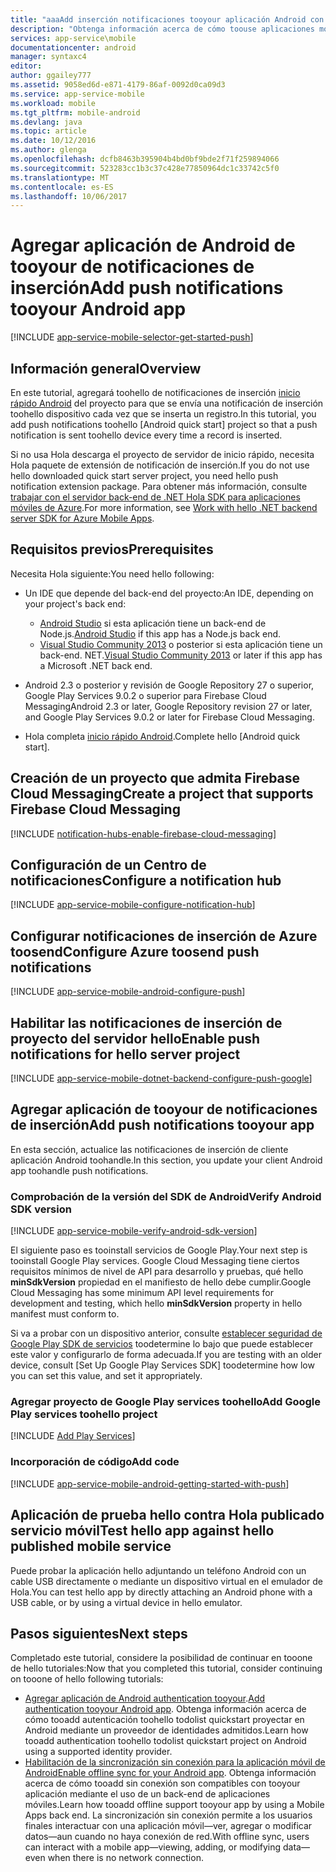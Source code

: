 ```yaml
---
title: "aaaAdd inserción notificaciones tooyour aplicación Android con aplicaciones móviles | Documentos de Microsoft"
description: "Obtenga información acerca de cómo toouse aplicaciones móviles toosend push aplicación Android tooyour de notificaciones."
services: app-service\mobile
documentationcenter: android
manager: syntaxc4
editor: 
author: ggailey777
ms.assetid: 9058ed6d-e871-4179-86af-0092d0ca09d3
ms.service: app-service-mobile
ms.workload: mobile
ms.tgt_pltfrm: mobile-android
ms.devlang: java
ms.topic: article
ms.date: 10/12/2016
ms.author: glenga
ms.openlocfilehash: dcfb8463b395904b4bd0bf9bde2f71f259894066
ms.sourcegitcommit: 523283cc1b3c37c428e77850964dc1c33742c5f0
ms.translationtype: MT
ms.contentlocale: es-ES
ms.lasthandoff: 10/06/2017
---
```

# <a name="add-push-notifications-tooyour-android-app"></a><span data-ttu-id="63352-103">Agregar aplicación de Android de tooyour de notificaciones de inserción</span><span class="sxs-lookup"><span data-stu-id="63352-103">Add push notifications tooyour Android app</span></span>
[!INCLUDE [app-service-mobile-selector-get-started-push](../../includes/app-service-mobile-selector-get-started-push.md)]

## <a name="overview"></a><span data-ttu-id="63352-104">Información general</span><span class="sxs-lookup"><span data-stu-id="63352-104">Overview</span></span>
<span data-ttu-id="63352-105">En este tutorial, agregará toohello de notificaciones de inserción [inicio rápido Android] del proyecto para que se envía una notificación de inserción toohello dispositivo cada vez que se inserta un registro.</span><span class="sxs-lookup"><span data-stu-id="63352-105">In this tutorial, you add push notifications toohello [Android quick start] project so that a push notification is sent toohello device every time a record is inserted.</span></span>

<span data-ttu-id="63352-106">Si no usa Hola descarga el proyecto de servidor de inicio rápido, necesita Hola paquete de extensión de notificación de inserción.</span><span class="sxs-lookup"><span data-stu-id="63352-106">If you do not use hello downloaded quick start server project, you need hello push notification extension package.</span></span> <span data-ttu-id="63352-107">Para obtener más información, consulte [trabajar con el servidor back-end de .NET Hola SDK para aplicaciones móviles de Azure](app-service-mobile-dotnet-backend-how-to-use-server-sdk.md).</span><span class="sxs-lookup"><span data-stu-id="63352-107">For more information, see [Work with hello .NET backend server SDK for Azure Mobile Apps](app-service-mobile-dotnet-backend-how-to-use-server-sdk.md).</span></span>

## <a name="prerequisites"></a><span data-ttu-id="63352-108">Requisitos previos</span><span class="sxs-lookup"><span data-stu-id="63352-108">Prerequisites</span></span>
<span data-ttu-id="63352-109">Necesita Hola siguiente:</span><span class="sxs-lookup"><span data-stu-id="63352-109">You need hello following:</span></span>

* <span data-ttu-id="63352-110">Un IDE que depende del back-end del proyecto:</span><span class="sxs-lookup"><span data-stu-id="63352-110">An IDE, depending on your project's back end:</span></span>

  * <span data-ttu-id="63352-111">[Android Studio](https://developer.android.com/sdk/index.html) si esta aplicación tiene un back-end de Node.js.</span><span class="sxs-lookup"><span data-stu-id="63352-111">[Android Studio](https://developer.android.com/sdk/index.html) if this app has a Node.js back end.</span></span>
  * <span data-ttu-id="63352-112">[Visual Studio Community 2013](https://go.microsoft.com/fwLink/p/?LinkID=391934) o posterior si esta aplicación tiene un back-end. NET.</span><span class="sxs-lookup"><span data-stu-id="63352-112">[Visual Studio Community 2013](https://go.microsoft.com/fwLink/p/?LinkID=391934) or later if this app has a Microsoft .NET back end.</span></span>
* <span data-ttu-id="63352-113">Android 2.3 o posterior y revisión de Google Repository 27 o superior, Google Play Services 9.0.2 o superior para Firebase Cloud Messaging</span><span class="sxs-lookup"><span data-stu-id="63352-113">Android 2.3 or later, Google Repository revision 27 or later, and Google Play Services 9.0.2 or later for Firebase Cloud Messaging.</span></span>
* <span data-ttu-id="63352-114">Hola completa [inicio rápido Android].</span><span class="sxs-lookup"><span data-stu-id="63352-114">Complete hello [Android quick start].</span></span>

## <a name="create-a-project-that-supports-firebase-cloud-messaging"></a><span data-ttu-id="63352-115">Creación de un proyecto que admita Firebase Cloud Messaging</span><span class="sxs-lookup"><span data-stu-id="63352-115">Create a project that supports Firebase Cloud Messaging</span></span>
[!INCLUDE [notification-hubs-enable-firebase-cloud-messaging](../../includes/notification-hubs-enable-firebase-cloud-messaging.md)]

## <a name="configure-a-notification-hub"></a><span data-ttu-id="63352-116">Configuración de un Centro de notificaciones</span><span class="sxs-lookup"><span data-stu-id="63352-116">Configure a notification hub</span></span>
[!INCLUDE [app-service-mobile-configure-notification-hub](../../includes/app-service-mobile-configure-notification-hub.md)]

## <a name="configure-azure-toosend-push-notifications"></a><span data-ttu-id="63352-117">Configurar notificaciones de inserción de Azure toosend</span><span class="sxs-lookup"><span data-stu-id="63352-117">Configure Azure toosend push notifications</span></span>
[!INCLUDE [app-service-mobile-android-configure-push](../../includes/app-service-mobile-android-configure-push-for-firebase.md)]

## <a name="enable-push-notifications-for-hello-server-project"></a><span data-ttu-id="63352-118">Habilitar las notificaciones de inserción de proyecto del servidor hello</span><span class="sxs-lookup"><span data-stu-id="63352-118">Enable push notifications for hello server project</span></span>
[!INCLUDE [app-service-mobile-dotnet-backend-configure-push-google](../../includes/app-service-mobile-dotnet-backend-configure-push-google.md)]

## <a name="add-push-notifications-tooyour-app"></a><span data-ttu-id="63352-119">Agregar aplicación de tooyour de notificaciones de inserción</span><span class="sxs-lookup"><span data-stu-id="63352-119">Add push notifications tooyour app</span></span>
<span data-ttu-id="63352-120">En esta sección, actualice las notificaciones de inserción de cliente aplicación Android toohandle.</span><span class="sxs-lookup"><span data-stu-id="63352-120">In this section, you update your client Android app toohandle push notifications.</span></span>

### <a name="verify-android-sdk-version"></a><span data-ttu-id="63352-121">Comprobación de la versión del SDK de Android</span><span class="sxs-lookup"><span data-stu-id="63352-121">Verify Android SDK version</span></span>
[!INCLUDE [app-service-mobile-verify-android-sdk-version](../../includes/app-service-mobile-verify-android-sdk-version.md)]

<span data-ttu-id="63352-122">El siguiente paso es tooinstall servicios de Google Play.</span><span class="sxs-lookup"><span data-stu-id="63352-122">Your next step is tooinstall Google Play services.</span></span> <span data-ttu-id="63352-123">Google Cloud Messaging tiene ciertos requisitos mínimos de nivel de API para desarrollo y pruebas, qué hello **minSdkVersion** propiedad en el manifiesto de hello debe cumplir.</span><span class="sxs-lookup"><span data-stu-id="63352-123">Google Cloud Messaging has some minimum API level requirements for development and testing, which hello **minSdkVersion** property in hello manifest must conform to.</span></span>

<span data-ttu-id="63352-124">Si va a probar con un dispositivo anterior, consulte [establecer seguridad de Google Play SDK de servicios] toodetermine lo bajo que puede establecer este valor y configurarlo de forma adecuada.</span><span class="sxs-lookup"><span data-stu-id="63352-124">If you are testing with an older device, consult [Set Up Google Play Services SDK] toodetermine how low you can set this value, and set it appropriately.</span></span>

### <a name="add-google-play-services-toohello-project"></a><span data-ttu-id="63352-125">Agregar proyecto de Google Play services toohello</span><span class="sxs-lookup"><span data-stu-id="63352-125">Add Google Play services toohello project</span></span>
[!INCLUDE [Add Play Services](../../includes/app-service-mobile-add-google-play-services.md)]

### <a name="add-code"></a><span data-ttu-id="63352-126">Incorporación de código</span><span class="sxs-lookup"><span data-stu-id="63352-126">Add code</span></span>
[!INCLUDE [app-service-mobile-android-getting-started-with-push](../../includes/app-service-mobile-android-getting-started-with-push.md)]

## <a name="test-hello-app-against-hello-published-mobile-service"></a><span data-ttu-id="63352-127">Aplicación de prueba hello contra Hola publicado servicio móvil</span><span class="sxs-lookup"><span data-stu-id="63352-127">Test hello app against hello published mobile service</span></span>
<span data-ttu-id="63352-128">Puede probar la aplicación hello adjuntando un teléfono Android con un cable USB directamente o mediante un dispositivo virtual en el emulador de Hola.</span><span class="sxs-lookup"><span data-stu-id="63352-128">You can test hello app by directly attaching an Android phone with a USB cable, or by using a virtual device in hello emulator.</span></span>

## <a name="next-steps"></a><span data-ttu-id="63352-129">Pasos siguientes</span><span class="sxs-lookup"><span data-stu-id="63352-129">Next steps</span></span>
<span data-ttu-id="63352-130">Completado este tutorial, considere la posibilidad de continuar en tooone de hello tutoriales:</span><span class="sxs-lookup"><span data-stu-id="63352-130">Now that you completed this tutorial, consider continuing on tooone of hello following tutorials:</span></span>

* <span data-ttu-id="63352-131">[Agregar aplicación de Android authentication tooyour](app-service-mobile-android-get-started-users.md).</span><span class="sxs-lookup"><span data-stu-id="63352-131">[Add authentication tooyour Android app](app-service-mobile-android-get-started-users.md).</span></span>
  <span data-ttu-id="63352-132">Obtenga información acerca de cómo tooadd autenticación toohello todolist quickstart proyectar en Android mediante un proveedor de identidades admitidos.</span><span class="sxs-lookup"><span data-stu-id="63352-132">Learn how tooadd authentication toohello todolist quickstart project on Android using a supported identity provider.</span></span>
* <span data-ttu-id="63352-133">[Habilitación de la sincronización sin conexión para la aplicación móvil de Android](app-service-mobile-android-get-started-offline-data.md)</span><span class="sxs-lookup"><span data-stu-id="63352-133">[Enable offline sync for your Android app](app-service-mobile-android-get-started-offline-data.md).</span></span>
  <span data-ttu-id="63352-134">Obtenga información acerca de cómo tooadd sin conexión son compatibles con tooyour aplicación mediante el uso de un back-end de aplicaciones móviles.</span><span class="sxs-lookup"><span data-stu-id="63352-134">Learn how tooadd offline support tooyour app by using a Mobile Apps back end.</span></span> <span data-ttu-id="63352-135">La sincronización sin conexión permite a los usuarios finales interactuar con una aplicación móvil&mdash;ver, agregar o modificar datos&mdash;aun cuando no haya conexión de red.</span><span class="sxs-lookup"><span data-stu-id="63352-135">With offline sync, users can interact with a mobile app&mdash;viewing, adding, or modifying data&mdash;even when there is no network connection.</span></span>

<!-- URLs -->
[inicio rápido Android]: app-service-mobile-android-get-started.md

[establecer seguridad de Google Play SDK de servicios]:https://developers.google.com/android/guides/setup
